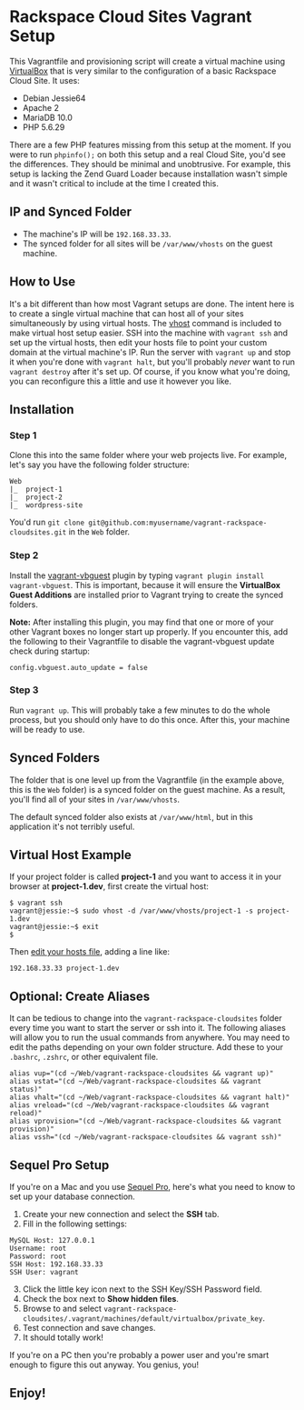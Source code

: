 # Rackspace Cloud Sites Vagrant Setup

This Vagrantfile and provisioning script will create a virtual machine using [VirtualBox](https://www.virtualbox.org/wiki/Downloads) that is very similar to the configuration of a basic Rackspace Cloud Site. It uses:

- Debian Jessie64
- Apache 2
- MariaDB 10.0
- PHP 5.6.29

There are a few PHP features missing from this setup at the moment. If you were to run `phpinfo();` on both this setup and a real Cloud Site, you'd see the differences. They should be minimal and unobtrusive. For example, this setup is lacking the Zend Guard Loader because installation wasn't simple and it wasn't critical to include at the time I created this.

## IP and Synced Folder

- The machine's IP will be `192.168.33.33`.
- The synced folder for all sites will be `/var/www/vhosts` on the guest machine.

## How to Use
It's a bit different than how most Vagrant setups are done. The intent here is to create a single virtual machine that can host all of your sites simultaneously by using virtual hosts. The [vhost](https://gist.github.com/fideloper/2710970#file-vhost-sh) command is included to make virtual host setup easier. SSH into the machine with `vagrant ssh` and set up the virtual hosts, then edit your hosts file to point your custom domain at the virtual machine's IP. Run the server with `vagrant up` and stop it when you're done with `vagrant halt`, but you'll probably *never* want to run `vagrant destroy` after it's set up. Of course, if you know what you're doing, you can reconfigure this a little and use it however you like.

## Installation

### Step 1
Clone this into the same folder where your web projects live. For example, let's say you have the following folder structure:

```
Web
|_  project-1
|_  project-2
|_  wordpress-site
```

You'd run `git clone git@github.com:myusername/vagrant-rackspace-cloudsites.git` in the `Web` folder.

### Step 2
Install the [vagrant-vbguest](https://github.com/dotless-de/vagrant-vbguest) plugin by typing `vagrant plugin install vagrant-vbguest`. This is important, because it will ensure the **VirtualBox Guest Additions** are installed prior to Vagrant trying to create the synced folders.

**Note:** After installing this plugin, you may find that one or more of your other Vagrant boxes no longer start up properly. If you encounter this, add the following to their Vagrantfile to disable the vagrant-vbguest update check during startup:

```shell
config.vbguest.auto_update = false
```

### Step 3
Run `vagrant up`. This will probably take a few minutes to do the whole process, but you should only have to do this once. After this, your machine will be ready to use.

## Synced Folders
The folder that is one level up from the Vagrantfile (in the example above, this is the `Web` folder) is a synced folder on the guest machine. As a result, you'll find all of your sites in `/var/www/vhosts`.

The default synced folder also exists at `/var/www/html`, but in this application it's not terribly useful.

## Virtual Host Example
If your project folder is called **project-1** and you want to access it in your browser at **project-1.dev**, first create the virtual host:

```shell
$ vagrant ssh
vagrant@jessie:~$ sudo vhost -d /var/www/vhosts/project-1 -s project-1.dev
vagrant@jessie:~$ exit
$
```

Then [edit your hosts file](http://www.howtogeek.com/howto/27350/beginner-geek-how-to-edit-your-hosts-file/), adding a line like:
```shell
192.168.33.33 project-1.dev
```

## Optional: Create Aliases
It can be tedious to change into the `vagrant-rackspace-cloudsites` folder every time you want to start the server or ssh into it. The following aliases will allow you to run the usual commands from anywhere. You may need to edit the paths depending on your own folder structure. Add these to your `.bashrc`, `.zshrc`, or other equivalent file.

```
alias vup="(cd ~/Web/vagrant-rackspace-cloudsites && vagrant up)"
alias vstat="(cd ~/Web/vagrant-rackspace-cloudsites && vagrant status)"
alias vhalt="(cd ~/Web/vagrant-rackspace-cloudsites && vagrant halt)"
alias vreload="(cd ~/Web/vagrant-rackspace-cloudsites && vagrant reload)"
alias vprovision="(cd ~/Web/vagrant-rackspace-cloudsites && vagrant provision)"
alias vssh="(cd ~/Web/vagrant-rackspace-cloudsites && vagrant ssh)"
```

## Sequel Pro Setup
If you're on a Mac and you use [Sequel Pro](https://www.sequelpro.com/), here's what you need to know to set up your database connection.

1. Create your new connection and select the **SSH** tab.
2. Fill in the following settings:
```
MySQL Host: 127.0.0.1
Username: root
Password: root
SSH Host: 192.168.33.33
SSH User: vagrant
```
3. Click the little key icon next to the SSH Key/SSH Password field.
4. Check the box next to **Show hidden files**.
5. Browse to and select `vagrant-rackspace-cloudsites/.vagrant/machines/default/virtualbox/private_key`.
6. Test connection and save changes.
7. It should totally work!

If you're on a PC then you're probably a power user and you're smart enough to figure this out anyway. You genius, you!

## Enjoy!